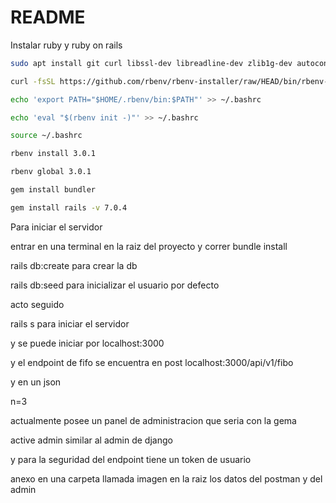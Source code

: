 # README

Instalar ruby y ruby on rails 


```bash
sudo apt install git curl libssl-dev libreadline-dev zlib1g-dev autoconf bison build-essential libyaml-dev libreadline-dev libncurses5-dev libffi-dev libgdbm-dev
```


```bash
curl -fsSL https://github.com/rbenv/rbenv-installer/raw/HEAD/bin/rbenv-installer | bash
```


```bash
echo 'export PATH="$HOME/.rbenv/bin:$PATH"' >> ~/.bashrc
```


```bash
echo 'eval "$(rbenv init -)"' >> ~/.bashrc
```


```bash
source ~/.bashrc
```


```bash
rbenv install 3.0.1
```


```bash
rbenv global 3.0.1
```


```bash
gem install bundler
```

    

```bash
gem install rails -v 7.0.4
```


Para iniciar el servidor


entrar en una terminal en la raiz del proyecto y correr
bundle install

rails db:create para crear la db

rails db:seed para inicializar el usuario por defecto


acto seguido 

rails s para iniciar el servidor 

y se puede iniciar por localhost:3000

y el endpoint de fifo se encuentra en
post localhost:3000/api/v1/fibo

y en un json 

n=3

actualmente posee un panel de administracion que seria con la gema

active admin similar al admin de django

y para la seguridad del endpoint tiene un token de usuario

anexo en una carpeta llamada imagen en la raiz los datos del postman y del admin
